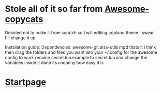 # Stole all of it so far from [Awesome-copycats](https://github.com/lcpz/awesome-copycats)
Decided not to make it from scratch so I will editing copland theme I swear I'll change it up

Installation guide:
Dependencies:
awesome-git alsa-utils mpd thats it i think
then drag the folders and files you want into your ~/.config
for the awesome config to work rename secret.lua.example to secret.lua and change the variables inside it
done 
its uncanny how easy it is

# [Startpage](https://moosyu.github.io/dotfiles/firefox/startpage/index.html)
